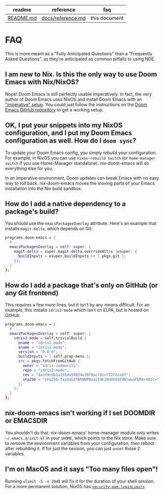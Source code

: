 | readme                  | reference                           | faq            |
|           ---           |                ---                  |     ---        |
| [README.md](/README.md) |  [docs/reference.md](./reference.md)| this document  |

# FAQ
This is more meant as a "Fully Anticipated Questions" than a "Frequently Asked Questions", as they're anticipated as common pitfalls to using NDE.

## I am new to Nix. Is this the only way to use Doom Emacs with Nix/NixOS?

Nope! Doom Emacs is still perfectly usable imperatively. In fact, the very author of Doom Emacs uses NixOS and install Doom Emacs with an ["imperative" setup](https://github.com/hlissner/dotfiles/blob/master/modules/editors/emacs.nix). You could just follow the instructions on the [Doom Emacs GitHub repository](https://github.com/doomemacs/doomemacs) to get a working setup.

## OK, I put your snippets into my NixOS configuration, and I put my Doom Emacs configuration as well. How do I `doom sync`?

To update your Doom Emacs config, you simply rebuild your configuration. For example, in NixOS you can use `nixos-rebuild switch` (or `home-manager switch` if you use Home-Manager standalone). nix-doom-emacs will do everything else for you.

In an imperative environment, Doom updates can break Emacs with no easy way to roll back.
nix-doom-emacs moves the moving parts of your Emacs installation into the Nix build sandbox.

## How do I add a native dependency to a package's build?

You should use the `emacsPackagesOverlay` attribute. Here's an example that installs `magit-delta`, which depends on Git:

```nix
programs.doom-emacs = {
  # ...
  emacsPackagesOverlay = self: super: {
    magit-delta = super.magit-delta.overrideAttrs (esuper: {
      buildInputs = esuper.buildInputs ++ [ pkgs.git ];
    });
  }
};
```

## How do I add a package that's only on GitHub (or any Git frontend)

This requires a few more lines, but it isn't by any means difficult. For an example, this installs `idris2-mode` which isn't on ELPA, but is hosted on GitHub:

```nix
programs.doom-emacs = {
  # ...
  emacsPackagesOverlay = self: super: {
    idris2-mode = self.trivialBuild {
      pname = "idris2-mode";
      ename = "idris2-mode";
      version = "0.0.0";
      buildInputs = [ self.prop-menu ];
      src = pkgs.fetchFromGitHub {
        owner = "idris-community";
        repo = "idris2-mode";
        rev = "4a3f9cdb1a155da59824e39f0ac78ccf72f2ca97";
        sha256 = "sha256-TxsGaG2fBRWWP9aas59kiNnUVD4ZdNlwwaFbM4+n81c=";
      };
    };
  }
};
```

## nix-doom-emacs isn't working if I set DOOMDIR or EMACSDIR

You shouldn't do that. nix-doom-emacs' home-manager module only writes `~/.emacs.d/init.el` in your `$HOME`, which points to the Nix store. Make sure to remove the environment variables from your configuration, then reboot after rebuilding it. If for just the session, you can just `unset` those 2 variables.

## I'm on MacOS and it says "Too many files open"!

Running `ulimit -S -n 2048` will fix it for the duration of your shell session.
For a more permanent solution, NixOS has [`security.pam.loginLimits`](https://search.nixos.org/options?channel=22.05&from=0&size=50&sort=relevance&type=packages&query=security.pam.loginLimits)
